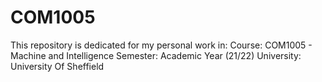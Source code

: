 # COM1005
This repository is dedicated for my personal work in:
Course: COM1005 - Machine and Intelligence
Semester: Academic Year (21/22)
University: University Of Sheffield
